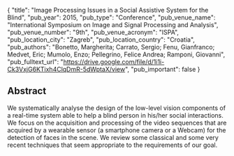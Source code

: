 {
  "title": "Image Processing Issues in a Social Assistive System for the Blind",
  "pub_year": 2015,
  "pub_type": "Conference",
  "pub_venue_name": "International Symposium on Image and Signal Processing and Analysis",
  "pub_venue_number": "9th",
  "pub_venue_acronym": "ISPA",
  "pub_location_city": "Zagreb",
  "pub_location_country": "Croatia",
  "pub_authors": "Bonetto, Margherita; Carrato, Sergio; Fenu, Gianfranco; Medvet, Eric; Mumolo, Enzo; Pellegrino, Felice Andrea; Ramponi, Giovanni",
  "pub_fulltext_url": "https://drive.google.com/file/d/1i1i-Ck3VxjG6KTixh4ClqDmR-5dWptaX/view",
  "pub_important": false
}

## Abstract
We systematically analyse the design of the low-level vision components of a real-time system able to help a blind person in his/her social interactions. We focus on the acquisition and processing of the video sequences that are acquired by a wearable sensor (a smartphone camera or a Webcam) for the detection of faces in the scene. We review some classical and some very recent techniques that seem appropriate to the requirements of our goal.
